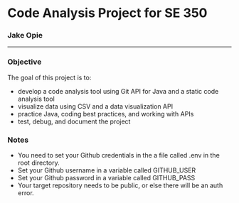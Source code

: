 # Code Analysis Project for SE 350
### Jake Opie

---
### Objective
The goal of this project is to:
- develop a code analysis tool using Git API for Java and a static code analysis tool
- visualize data using CSV and a data visualization API
- practice Java, coding best practices, and working with APIs
- test, debug, and document the project

### Notes
- You need to set your Github credentials in the a file called .env in the root directory.
- Set your Github username in a variable called GITHUB_USER
- Set your Github password in a variable called GITHUB_PASS
- Your target repository needs to be public, or else there will be an auth error.